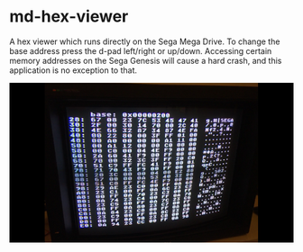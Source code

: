 # md-hex-viewer
A hex viewer which runs directly on the Sega Mega Drive. To change the base address press the d-pad left/right or up/down. Accessing certain memory addresses on the Sega Genesis will cause a hard crash, and this application is no exception to that.

![demo-pic](images/demo.png?raw=true)

